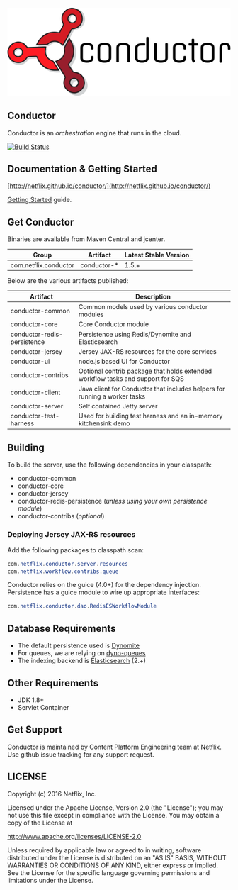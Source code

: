 ![Conductor](docs/docs/img/conductor-vector-x.png)

## Conductor
Conductor is an _orchestration_ engine that runs in the cloud.

[![Build Status](https://travis-ci.org/Netflix/conductor.svg?branch=master)](https://travis-ci.org/Netflix/conductor)



## Documentation & Getting Started
[http://netflix.github.io/conductor/](http://netflix.github.io/conductor/)

[Getting Started](http://netflix.github.io/conductor/intro) guide.

## Get Conductor
Binaries are available from Maven Central and jcenter.

|Group|Artifact|Latest Stable Version|
|-----------|---------------|---------------------|
|com.netflix.conductor|conductor-*|1.5.+|

Below are the various artifacts published:

|Artifact|Description|
|-----------|---------------|
|conductor-common|Common models used by various conductor modules|
|conductor-core|Core Conductor module|
|conductor-redis-persistence|Persistence using Redis/Dynomite and Elasticsearch|
|conductor-jersey|Jersey JAX-RS resources for the core services|
|conductor-ui|node.js based UI for Conductor|
|conductor-contribs|Optional contrib package that holds extended workflow tasks and support for SQS|
|conductor-client|Java client for Conductor that includes helpers for running a worker tasks|
|conductor-server|Self contained Jetty server|
|conductor-test-harness|Used for building test harness and an in-memory kitchensink demo|

## Building
To build the server, use the following dependencies in your classpath:

* conductor-common
* conductor-core
* conductor-jersey
* conductor-redis-persistence (_unless using your own persistence module_)
* conductor-contribs (_optional_)

### Deploying Jersey JAX-RS resources
Add the following packages to classpath scan:

```java
com.netflix.conductor.server.resources
com.netflix.workflow.contribs.queue
```
Conductor relies on the guice (4.0+) for the dependency injection.
Persistence has a guice module to wire up appropriate interfaces:

```java
com.netflix.conductor.dao.RedisESWorkflowModule
```
## Database Requirements

* The default persistence used is [Dynomite](https://github.com/Netflix/dynomite)
* For queues, we are relying on [dyno-queues](https://github.com/Netflix/dyno-queues)
* The indexing backend is [Elasticsearch](https://www.elastic.co/) (2.+)

## Other Requirements
* JDK 1.8+
* Servlet Container

## Get Support
Conductor is maintained by Content Platform Engineering team at Netflix.  Use github issue tracking for any support request.  

## LICENSE

Copyright (c) 2016 Netflix, Inc.

Licensed under the Apache License, Version 2.0 (the "License");
you may not use this file except in compliance with the License.
You may obtain a copy of the License at

<http://www.apache.org/licenses/LICENSE-2.0>

Unless required by applicable law or agreed to in writing, software
distributed under the License is distributed on an "AS IS" BASIS,
WITHOUT WARRANTIES OR CONDITIONS OF ANY KIND, either express or implied.
See the License for the specific language governing permissions and
limitations under the License.
